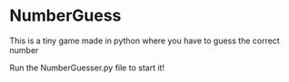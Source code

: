 # NumberGuess
This is a tiny game made in python where you have to guess the correct number

Run the NumberGuesser.py file to start it!
